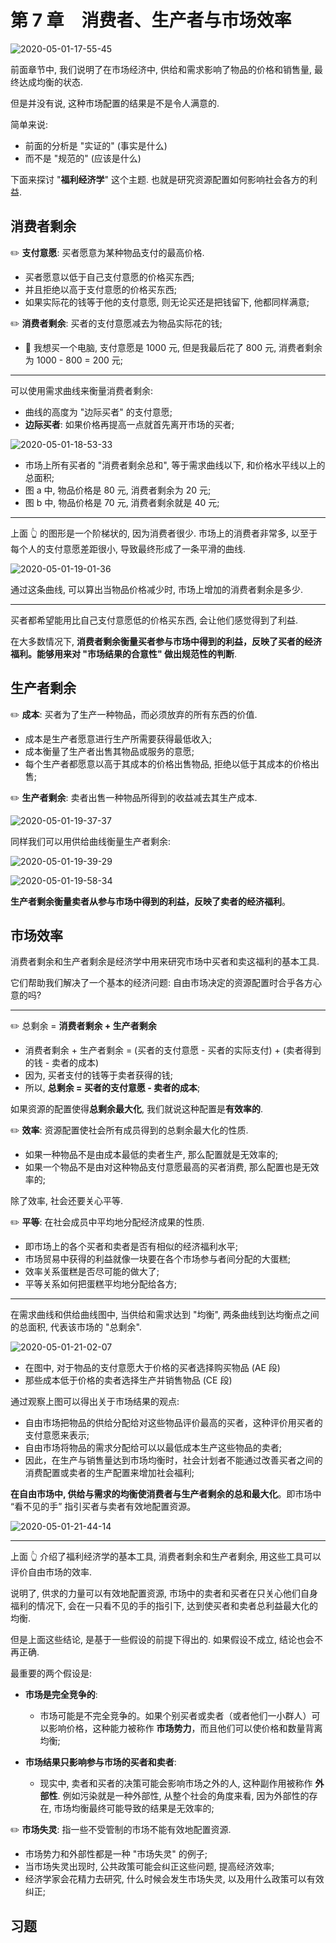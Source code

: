 # 第 7 章　消费者、生产者与市场效率

![2020-05-01-17-55-45](https://garrik-default-imgs.oss-accelerate.aliyuncs.com/imgs/2020-05-01-17-55-45.png)

前面章节中, 我们说明了在市场经济中, 供给和需求影响了物品的价格和销售量, 最终达成均衡的状态.

但是并没有说, 这种市场配置的结果是不是令人满意的.

简单来说:

- 前面的分析是 "实证的" (事实是什么)
- 而不是 "规范的" (应该是什么)

下面来探讨 "**福利经济学**" 这个主题. 也就是研究资源配置如何影响社会各方的利益.

## 消费者剩余

✏️ **支付意愿**: 买者愿意为某种物品支付的最高价格.

- 买者愿意以低于自己支付意愿的价格买东西;
- 并且拒绝以高于支付意愿的价格买东西;
- 如果实际花的钱等于他的支付意愿, 则无论买还是把钱留下, 他都同样满意;

✏️ **消费者剩余**: 买者的支付意愿减去为物品实际花的钱;

- 🌰 我想买一个电脑, 支付意愿是 1000 元, 但是我最后花了 800 元, 消费者剩余为 1000 - 800 = 200 元;

---

可以使用需求曲线来衡量消费者剩余:

- 曲线的高度为 "边际买者" 的支付意愿;
- **边际买者**: 如果价格再提高一点就首先离开市场的买者;

![2020-05-01-18-53-33](https://garrik-default-imgs.oss-accelerate.aliyuncs.com/imgs/2020-05-01-18-53-33.png)

- 市场上所有买者的 "消费者剩余总和", 等于需求曲线以下, 和价格水平线以上的总面积;
- 图 a 中, 物品价格是 80 元, 消费者剩余为 20 元;
- 图 b 中, 物品价格是 70 元, 消费者剩余就是 40 元;

---

上面 👆 的图形是一个阶梯状的, 因为消费者很少. 市场上的消费者非常多, 以至于每个人的支付意愿差距很小, 导致最终形成了一条平滑的曲线.

![2020-05-01-19-01-36](https://garrik-default-imgs.oss-accelerate.aliyuncs.com/imgs/2020-05-01-19-01-36.png)

通过这条曲线, 可以算出当物品价格减少时, 市场上增加的消费者剩余是多少.

---

买者都希望能用比自己支付意愿低的价格买东西, 会让他们感觉得到了利益.

在大多数情况下, **消费者剩余衡量买者参与市场中得到的利益，反映了买者的经济福利。能够用来对 "市场结果的合意性" 做出规范性的判断**.

## 生产者剩余

✏️ **成本**: 买者为了生产一种物品，而必须放弃的所有东西的价值.

- 成本是生产者愿意进行生产所需要获得最低收入;
- 成本衡量了生产者出售其物品或服务的意愿;
- 每个生产者都愿意以高于其成本的价格出售物品, 拒绝以低于其成本的价格出售;

✏️ **生产者剩余**: 卖者出售一种物品所得到的收益减去其生产成本.

![2020-05-01-19-37-37](https://garrik-default-imgs.oss-accelerate.aliyuncs.com/imgs/2020-05-01-19-37-37.png)

同样我们可以用供给曲线衡量生产者剩余:

![2020-05-01-19-39-29](https://garrik-default-imgs.oss-accelerate.aliyuncs.com/imgs/2020-05-01-19-39-29.png)

![2020-05-01-19-58-34](https://garrik-default-imgs.oss-accelerate.aliyuncs.com/imgs/2020-05-01-19-58-34.png)

**生产者剩余衡量卖者从参与市场中得到的利益，反映了卖者的经济福利**。

## 市场效率

消费者剩余和生产者剩余是经济学中用来研究市场中买者和卖这福利的基本工具.

它们帮助我们解决了一个基本的经济问题: 自由市场决定的资源配置时合乎各方心意的吗?

---

✏️ 总剩余 = **消费者剩余 + 生产者剩余**

- 消费者剩余 + 生产者剩余 $=$ (买者的支付意愿 - 买者的实际支付) + (卖者得到的钱 - 卖者的成本)
- 因为, 买者支付的钱等于卖者获得的钱;
- 所以, **总剩余 = 买者的支付意愿 - 卖者的成本**;

如果资源的配置使得**总剩余最大化**, 我们就说这种配置是**有效率的**.

✏️ **效率**: 资源配置使社会所有成员得到的总剩余最大化的性质.

- 如果一种物品不是由成本最低的卖者生产, 那么配置就是无效率的;
- 如果一个物品不是由对这种物品支付意愿最高的买者消费, 那么配置也是无效率的;

除了效率, 社会还要关心平等.

✏️ **平等**: 在社会成员中平均地分配经济成果的性质.

- 即市场上的各个买者和卖者是否有相似的经济福利水平;
- 市场贸易中获得的利益就像一块要在各个市场参与者间分配的大蛋糕;
- 效率关系蛋糕是否尽可能的做大了;
- 平等关系如何把蛋糕平均地分配给各方;

---

在需求曲线和供给曲线图中, 当供给和需求达到 "均衡", 两条曲线到达均衡点之间的总面积, 代表该市场的 "总剩余".

![2020-05-01-21-02-07](https://garrik-default-imgs.oss-accelerate.aliyuncs.com/imgs/2020-05-01-21-02-07.png)

- 在图中, 对于物品的支付意愿大于价格的买者选择购买物品 (AE 段)
- 那些成本低于价格的卖者选择生产并销售物品 (CE 段)

通过观察上图可以得出关于市场结果的观点:

- 自由市场把物品的供给分配给对这些物品评价最高的买者，这种评价用买者的支付意愿来表示;
- 自由市场将物品的需求分配给可以以最低成本生产这些物品的卖者;
- 因此，在生产与销售量达到市场均衡时，社会计划者不能通过改善买者之间的消费配置或卖者的生产配置来增加社会福利;

**在自由市场中, 供给与需求的均衡使消费者与生产者剩余的总和最大化**。即市场中 “看不见的手” 指引买者与卖者有效地配置资源。

![2020-05-01-21-44-14](https://garrik-default-imgs.oss-accelerate.aliyuncs.com/imgs/2020-05-01-21-44-14.png)

---

上面 👆 介绍了福利经济学的基本工具, 消费者剩余和生产者剩余, 用这些工具可以评价自由市场的效率.

说明了, 供求的力量可以有效地配置资源, 市场中的卖者和买者在只关心他们自身福利的情况下, 会在一只看不见的手的指引下, 达到使买者和卖者总利益最大化的均衡.

但是上面这些结论, 是基于一些假设的前提下得出的. 如果假设不成立, 结论也会不再正确.

最重要的两个假设是:

- **市场是完全竞争的**:
  - 市场可能是不完全竞争的。如果个别买者或卖者（或者他们一小群人）可以影响价格，这种能力被称作 **市场势力**，而且他们可以使价格和数量背离均衡;
- **市场结果只影响参与市场的买者和卖者**:

  - 现实中, 卖者和买者的决策可能会影响市场之外的人, 这种副作用被称作 **外部性**. 例如污染就是一种外部性, 从整个社会的角度来看, 因为外部性的存在, 市场均衡最终可能导致的结果是无效率的;

✏️ **市场失灵**: 指一些不受管制的市场不能有效地配置资源.

- 市场势力和外部性都是一种 "市场失灵" 的例子;
- 当市场失灵出现时, 公共政策可能会纠正这些问题, 提高经济效率;
- 经济学家会花精力去研究, 什么时候会发生市场失灵, 以及用什么政策可以有效纠正;

## 习题

